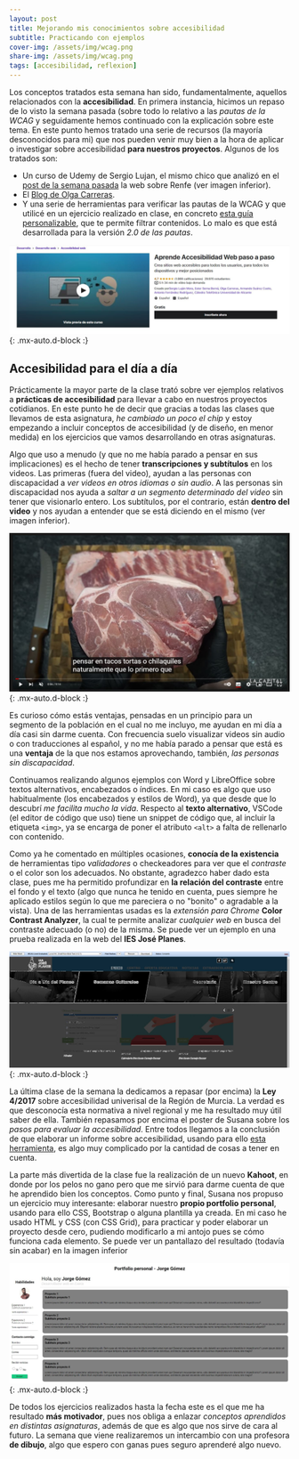 ```yaml
---
layout: post
title: Mejorando mis conocimientos sobre accesibilidad
subtitle: Practicando con ejemplos
cover-img: /assets/img/wcag.png
share-img: /assets/img/wcag.png
tags: [accesibilidad, reflexion]
---
```


Los conceptos tratados esta semana han sido, fundamentalmente, aquellos relacionados con la **accesibilidad**. En primera instancia, hicimos un repaso de lo visto la semana pasada (sobre todo lo relativo a las *pautas de la WCAG* y seguidamente hemos continuado con la explicación sobre este tema. En este punto hemos tratado una serie de recursos (la mayoría desconocidos para mi) que nos pueden venir muy bien a la hora de aplicar o investigar sobre accesibilidad **para nuestros proyectos**. Algunos de los tratados son:

- Un curso de Udemy de Sergio Lujan, el mismo chico que analizó en el [post de la semana pasada](https://jorgegomezcarrillo.github.io/2021-10-29-figma-y-conceptos-sobre-accesibilidad/) la web sobre Renfe (ver imagen inferior).
- El [Blog de Olga Carreras](https://olgacarreras.blogspot.com/).
- Y una serie de herramientas para verificar las pautas de la WCAG y que utilicé en un ejercicio realizado en clase, en concreto [esta guía personalizable](https://www.w3.org/WAI/WCAG21/quickref/?versions=2.0), que te permite filtrar contenidos. Lo malo es que está desarrollada para la versión *2.0 de las pautas*.

![Curso de Udemy](/assets/img/udemy.JPG){: .mx-auto.d-block :}

## Accesibilidad para el día a día

Prácticamente la mayor parte de la clase trató sobre ver ejemplos relativos a **prácticas de accesibilidad** para llevar a cabo en nuestros proyectos cotidianos. En este punto he de decir que gracias a todas las clases que llevamos de esta asignatura, *he cambiado un poco el chip* y estoy empezando a incluir conceptos de accesibilidad (y de diseño, en menor medida) en los ejercicios que vamos desarrollando en otras asignaturas.

Algo que uso a menudo (y que no me había parado a pensar en sus implicaciones) es el hecho de tener **transcripciones y subtítulos** en los videos. Las primeras (fuera del video), ayudan a las personas con discapacidad a *ver videos en otros idiomas o sin audio*. A las personas sin discapacidad nos ayuda a *saltar a un segmento determinado del video* sin tener que visionarlo entero. Los subtítulos, por el contrario, están **dentro del video** y nos ayudan a entender que se está diciendo en el mismo (ver imagen inferior).

![Subtitulos en videos](/assets/img/subt.JPG){: .mx-auto.d-block :}

Es curioso cómo estás ventajas, pensadas en un principio para un segmento de la población en el cual no me incluyo, me ayudan en mi día a día casi sin darme cuenta. Con frecuencia suelo visualizar videos sin audio o con traducciones al español, y no me había parado a pensar que está es una **ventaja** de la que nos estamos aprovechando, también, *las personas sin discapacidad*.

Continuamos realizando algunos ejemplos con Word y LibreOffice sobre textos alternativos, encabezados o índices. En mi caso es algo que uso habitualmente (los encabezados y estilos de Word), ya que desde que lo descubrí *me facilita mucho la vida*. Respecto al **texto alternativo**, VSCode (el editor de código que uso) tiene un snippet de código que, al incluir la etiqueta `<img>`, ya se encarga de poner el atributo `<alt>` a falta de rellenarlo con contenido.

Como ya he comentado en múltiples ocasiones, **conocía de la existencia** de herramientas tipo *validadores* o checkeadores para ver que el *contraste* o el color son los adecuados. No obstante, agradezco haber dado esta clase, pues me ha permitido profundizar en **la relación del contraste** entre el fondo y el texto (algo que nunca he tenido en cuenta, pues siempre he aplicado estilos según lo que me pareciera o no "bonito" o agradable a la vista). Una de las herramientas usadas es la *extensión para Chrome* **Color Contrast Analyzer**, la cual te permite analizar *cualquier web* en busca del contraste adecuado (o no) de la misma. Se puede ver un ejemplo en una prueba realizada en la web del **IES José Planes**.

![Color Contrast Analyzer](/assets/img/analyz.JPG){: .mx-auto.d-block :}

La última clase de la semana la dedicamos a repasar (por encima) la **Ley 4/2017** sobre accesibilidad univerisal de la Región de Murcia. La verdad es que desconocía esta normativa a nivel regional y me ha resultado muy útil saber de ella. También repasamos por encima el poster de Susana sobre los *pasos para evaluar la accesibilidad*. Entre todos llegamos a la conclusión de que elaborar un informe sobre accesibilidad, usando para ello [esta herramienta](https://www.w3.org/WAI/eval/report-tool/), es algo muy complicado por la cantidad de cosas a tener en cuenta.

La parte más divertida de la clase fue la realización de un nuevo **Kahoot**, en donde por los pelos no gano pero que me sirvió para darme cuenta de que he aprendido bien los conceptos. Como punto y final, Susana nos propuso un ejercicio muy interesante: elaborar nuestro **propio portfolio personal**, usando para ello CSS, Bootstrap o alguna plantilla ya creada. En mi caso he usado HTML y CSS (con CSS Grid), para practicar y poder elaborar un proyecto desde cero, pudiendo modificarlo a mi antojo pues se cómo funciona cada elemento. Se puede ver un pantallazo del resultado (todavía sin acabar) en la imagen inferior

![Ejemplo de portfolio](/assets/img/port.JPG){: .mx-auto.d-block :}

De todos los ejercicios realizados hasta la fecha este es el que me ha resultado **más motivador**, pues nos obliga a enlazar *conceptos aprendidos en distintas asignaturas*, además de que es algo que nos sirve de cara al futuro. La semana que viene realizaremos un intercambio con una profesora **de dibujo**, algo que espero con ganas pues seguro aprenderé algo nuevo. 
